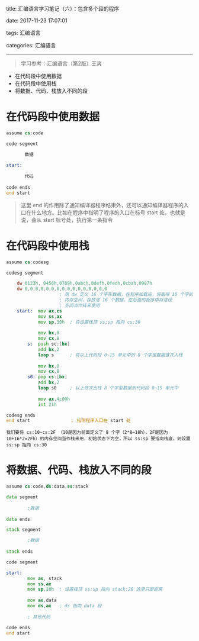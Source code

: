 title: 汇编语言学习笔记（六）：包含多个段的程序

date: 2017-11-23 17:07:01

tags: 汇编语言

categories: 汇编语言


---


> 学习参考：汇编语言（第2版）王爽

 + 在代码段中使用数据
 + 在代码段中使用栈
 + 将数据、代码、栈放入不同的段

<!-- more -->

# 在代码段中使用数据

```asm
assume cs:code

code segment

       数据
       
start:
      
       代码
       
code ends
end start
```

> 这里 end 的作用除了通知编译器程序结束外，还可以通知编译器程序的入口在什么地方。比如在程序中指明了程序的入口在标号 start 处，也就是说，会从 start 标号处，执行第一条指令


# 在代码段中使用栈

```asm
assume cs:codesg

codesg segment

    dw 0123h, 0456h,0789h,0abch,0defh,0fedh,0cbah,0987h
    dw 0,0,0,0,0,0,0,0,0,0,0,0,0,0,0,0
                    ; 用 dw 定义 16 个字形数据，在程序加载后，将取得 16 个字的
                    ; 内存空间，存放这 16 个数据。在后面的程序中将这段
                    ; 空间当作栈来使用
    start:  mov ax,cs
            mov ss,ax
            mov sp,30h  ; 将设置栈顶 ss:sp 指向 cs:30
            
            mov bx,0
            mov cx,8
        s:  push sc:[bx]
            add bx,2
            loop s      ; 将以上代码段 0~15 单元中的 8 个字型数据依次入栈
            
            mov bx,0
            mov cx,8
        s0: pop cs:[bx]
            add bx,2
            loop s0     ; 以上依次出栈 8 个字型数据到代码段 0~15 单元中
            
            mov ax,4c00h
            int 21h

codesg ends
end start               ； 指明程序入口在 start 处
```

    我们要将 cs:10~cs:2F （10是因为前面定义了 8 个字（2*8=10h），2F是因为 10+16*2=2Fh）的内存空间当作栈来用，初始状态下为空，所以 ss:sp 要指向栈底，则设置 ss:sp 指向 cs:30
    

# 将数据、代码、栈放入不同的段

```asm
assume cs:code,ds:data,ss:stack

data segment
    
        ;数据
        
data ends

stack segment

        ;数据
        
stack ends

code segment

start: 
        mov ax, stack
        mov ss,ax
        mov sp,20h  ; 设置栈顶 ss:sp 指向 stack:20 这里只是距离
        
        mov ax,data
        mov ds,ax   ; ds 指向 data 段
        
        ; 其他代码

code ends
end start
```

